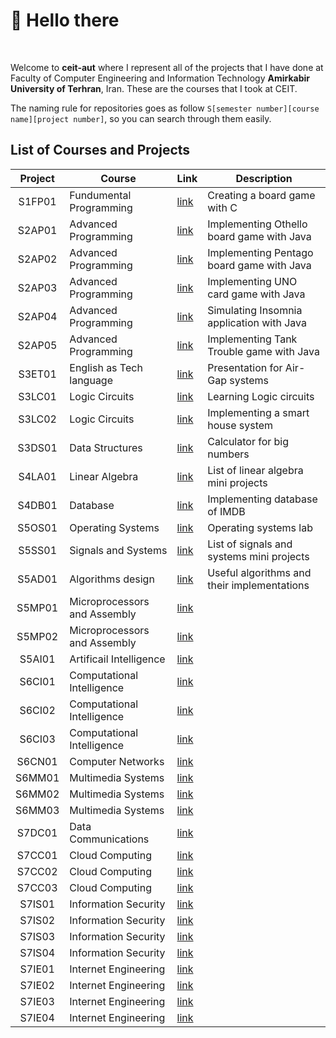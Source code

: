# :ghost: Hello there

<br />

Welcome to **ceit-aut** where I represent all of the projects that I have done at 
Faculty of Computer Engineering and Information Technology **Amirkabir University of Terhran**, Iran.
These are the courses that I took at CEIT.

The naming rule for repositories goes as follow ```S[semester number][course name][project number]```, so you can
search through them easily.

## List of Courses and Projects

| Project      | Course | Link | Description |
| :-----------: | ----------- |--|-----------|
| S1FP01 | Fundumental Programming |[link](https://github.com/ceit-aut/S1FP01)| Creating a board game with C |
| S2AP01 | Advanced Programming | [link](https://github.com/ceit-aut/S2AP01) | Implementing Othello board game with Java |
| S2AP02 | Advanced Programming | [link](https://github.com/ceit-aut/S2AP02) | Implementing Pentago board game with Java |
| S2AP03 | Advanced Programming | [link](https://github.com/ceit-aut/S2AP03) | Implementing UNO card game with Java |
| S2AP04 | Advanced Programming | [link](https://github.com/ceit-aut/S2AP04) | Simulating Insomnia application with Java |
| S2AP05 | Advanced Programming | [link](https://github.com/ceit-aut/S2AP05) | Implementing Tank Trouble game with Java |
| S3ET01 | English as Tech language | [link](https://github.com/ceit-aut/S3ET01) | Presentation for Air-Gap systems |
| S3LC01 | Logic Circuits | [link](https://github.com/ceit-aut/S3LC01) | Learning Logic circuits |
| S3LC02 | Logic Circuits | [link](https://github.com/ceit-aut/S3LC02) | Implementing a smart house system |
| S3DS01 | Data Structures | [link](https://github.com/ceit-aut/S3DS01) | Calculator for big numbers |
| S4LA01 | Linear Algebra | [link](https://github.com/ceit-aut/S4LA01) | List of linear algebra mini projects |
| S4DB01 | Database | [link](https://github.com/ceit-aut/S4DB01) | Implementing database of IMDB |
| S5OS01 | Operating Systems | [link](https://github.com/ceit-aut/S5OS01) | Operating systems lab |
| S5SS01 | Signals and Systems | [link](https://github.com/ceit-aut/S5SS01) | List of signals and systems mini projects |
| S5AD01 | Algorithms design | [link](https://github.com/ceit-aut/S5AD01) | Useful algorithms and their implementations |
| S5MP01 | Microprocessors and Assembly | [link](https://github.com/ceit-aut/S5MP01) |
| S5MP02 | Microprocessors and Assembly | [link](https://github.com/ceit-aut/S5MP02) |
| S5AI01 | Artificail Intelligence | [link](https://github.com/ceit-aut/S5AI01) |
| S6CI01 | Computational Intelligence | [link](https://github.com/ceit-aut/S6CI01) |
| S6CI02 | Computational Intelligence | [link](https://github.com/ceit-aut/S6CI02) |
| S6CI03 | Computational Intelligence | [link](https://github.com/ceit-aut/S6CI03) |
| S6CN01 | Computer Networks | [link](https://github.com/ceit-aut/S6CN01) |
| S6MM01 | Multimedia Systems | [link](https://github.com/ceit-aut/S6MM01) |
| S6MM02 | Multimedia Systems | [link](https://github.com/ceit-aut/S6MM02) |
| S6MM03 | Multimedia Systems | [link](https://github.com/ceit-aut/S6MM03) |
| S7DC01 | Data Communications | [link](https://github.com/ceit-aut/S7DC01) |
| S7CC01 | Cloud Computing | [link](https://github.com/ceit-aut/S7CC01) |
| S7CC02 | Cloud Computing | [link](https://github.com/ceit-aut/S7CC02) |
| S7CC03 | Cloud Computing | [link](https://github.com/ceit-aut/S7CC03) |
| S7IS01 | Information Security | [link](https://github.com/ceit-aut/S7IS01) |
| S7IS02 | Information Security | [link](https://github.com/ceit-aut/S7IS02) |
| S7IS03 | Information Security | [link](https://github.com/ceit-aut/S7IS03) |
| S7IS04 | Information Security | [link](https://github.com/ceit-aut/S7IS04) |
| S7IE01 | Internet Engineering | [link](https://github.com/ceit-aut/S7IE01) |
| S7IE02 | Internet Engineering | [link](https://github.com/ceit-aut/S7IE02) |
| S7IE03 | Internet Engineering | [link](https://github.com/ceit-aut/S7IE03) |
| S7IE04 | Internet Engineering | [link](https://github.com/ceit-aut/S7IE04) |
